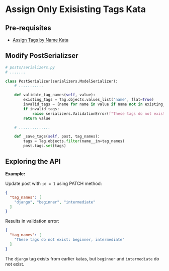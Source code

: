 # Assign Only Exisisting Tags Kata

## Pre-requisites

* [Assign Tags by Name Kata](kata-assign-tags-by-name.md)

## Modify PostSerializser


```python
# posts/serializers.py
# .......

class PostSerializer(serializers.ModelSerializer):
    # ...........

    def validate_tag_names(self, value):
        existing_tags = Tag.objects.values_list('name', flat=True)
        invalid_tags = [name for name in value if name not in existing_tags]
        if invalid_tags:
            raise serializers.ValidationError(f"These tags do not exist: {', '.join(invalid_tags)}")
        return value

    # ..............

    def _save_tags(self, post, tag_names):
        tags = Tag.objects.filter(name__in=tag_names)
        post.tags.set(tags)

```

## Exploring the API

**Example:**

Update post with `id = 1` using PATCH method:

```json
{
  "tag_names": [
    "django", "beginner", "intermediate"
  ]
}
```

Results in validation error:

```json
{
  "tag_names": [
    "These tags do not exist: beginner, intermediate"
  ]
}
```

The `django` tag exists from earlier katas, but `beginner` and `intermediate` do not exist.
